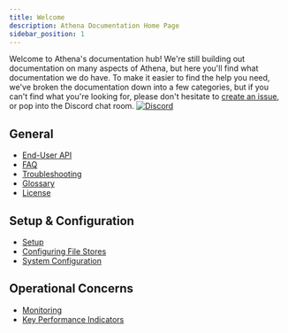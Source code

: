 ```yaml
---
title: Welcome
description: Athena Documentation Home Page
sidebar_position: 1
---
```


Welcome to Athena's documentation hub! We're still building out documentation on many aspects of Athena, but here you'll
find what documentation we do have. To make it easier to find the help you need, we've broken the documentation down
into a few categories, but if you can't find what you're looking for, please don't hesitate to
[create an issue](https://github.com/paion-data/athena/issues/new), or pop into the Discord chat room.
[![Discord](https://img.shields.io/discord/1001320502960324658?logo=discord&logoColor=white&style=for-the-badge)](https://discord.com/widget?id=1001320502960324658&theme=dark)

General
-------

- [End-User API](clientapis)
- [FAQ](faq)
- [Troubleshooting](troubleshooting)
- [Glossary](glossary)
- [License](https://github.com/paion-data/athena/blob/master/LICENSE)

Setup & Configuration
---------------------

- [Setup](start)
- [Configuring File Stores](filestores)
- [System Configuration](system-config)

Operational Concerns
--------------------

- [Monitoring](monitoring-and-operations)
- [Key Performance Indicators](monitoring-and-operations/kpi.md)
